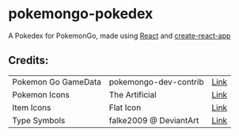 # pokemongo-pokedex

A Pokedex for PokemonGo, made using [React](https://reactjs.org/) and [create-react-app](https://github.com/facebook/create-react-app)

## Credits:  
||||
|---|---|---|
|Pokemon Go GameData|pokemongo-dev-contrib|[Link](https://github.com/pokemongo-dev-contrib/pokemongo-json-pokedex)|
|Pokemon Icons|The Artificial|[Link](https://theartificial.com/pokemonicons/)|
|Item Icons|Flat Icon|[Link](https://www.flaticon.com/packs/pokemon-go)|
|Type Symbols|falke2009 @ DeviantArt|[Link](https://www.deviantart.com/falke2009/art/Pokemon-Type-Symbols-Downloadable-403610684)|